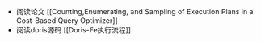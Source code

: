 - 阅读论文 [[Counting,Enumerating, and Sampling of Execution Plans in a Cost-Based Query Optimizer]]
- 阅读doris源码 [[Doris-Fe执行流程]]